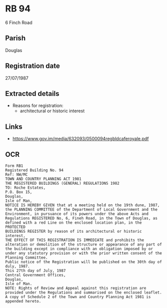 # RB 94

6 Finch Road

## Parish
Douglas

## Registration date
27/07/1987

## Extracted details
* Reasons for registration:
  - architectural or historic interest


## Links
- https://www.gov.im/media/632093/0500094regbldcaferoyale.pdf

## OCR
```
Form RB1
Registered Building No. 94
Ref: NW/MC
TOWN AND COUNTRY PLANNING ACT 1981
THE REGISTERED BUILDINGS (GENERAL) REGULATIONS 1982
TO: Roche Estates,
P.O. Box 15,
Douglas,
Isle of Man,
NOTICE IS HEREBY GIVEN that at a meeting held on the 19th dune, 1987,
the PLANNING COMMITTEE of the Department of Local Government and the
Environment, in pursuance of its powers under the above Acts and
Regulations REGISTERED No, 6, Fineh Road, in the Town of Douglas, as
defined with a red Line on the enclosed location plan, in the PROTECTED
BUILDINGS REGISTER by reason of its architectural or historic interest,
THE EFFECT OF THIS REGISTRATION IS IMMEDIATE and prohibits the
alteration or demolition of the structure or appearance of any part of
the building except in compliance with an obligation imposed by or
under any statutory provision or with the prior written consent of the
Planning Committee.
Public notice of the Registration will be published on the 30th day of
duly, 1987.
This 27th day of July, 1987
Central Government Offices,
Douglas,
Isle of Man.
NOTE: Rights of Review and Appeal against this registration are
provided under the Regulations and summarised on the enclosed leaflet.
A copy of Schedule 2 of the Town and Country Planning Act 1981 is
appended hereto.
```
